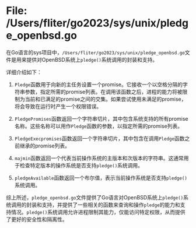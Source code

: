 # File: /Users/fliter/go2023/sys/unix/pledge_openbsd.go

在Go语言的sys项目中，`/Users/fliter/go2023/sys/unix/pledge_openbsd.go`文件是用来提供对OpenBSD系统上`pledge()`系统调用的封装和支持。

详细介绍如下：

1. `Pledge`函数用于向新的主任务设置一个promise。它接收一个以空格分隔的字符串参数，指定所需的promise列表。在调用该函数之后，进程的能力将被限制为当前和已满足的promise之间的交集。如果尝试使用未满足的promise，将会导致在运行时产生一个权限错误。

2. `PledgePromises`函数返回一个字符串切片，其中包含系统支持的所有promise名称。这些名称可以用作`Pledge`函数的参数，以指定所需的promise列表。

3. `PledgeExecpromises`函数返回一个字符串切片，其中包含在调用`Pledge`函数之前继承的promise列表。

4. `majmin`函数返回一个代表当前操作系统的主版本和次版本的字符串。这通常用于检查特定版本的操作系统是否支持`pledge()`系统调用。

5. `pledgeAvailable`函数返回一个布尔值，表示当前操作系统是否支持`pledge()`系统调用。

综上所述，`pledge_openbsd.go`文件提供了Go语言对OpenBSD系统上`pledge()`系统调用的封装和支持，并提供了一些相关的函数来查询和操作`pledge`的能力和支持情况。`pledge()`系统调用允许进程限制其能力，仅能访问特定权限，从而提供了更好的安全性和隔离性。

